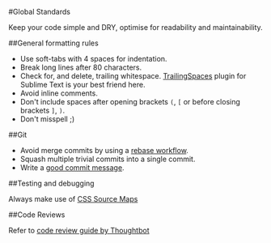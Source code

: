 #Global Standards

Keep your code simple and DRY, optimise for readability and maintainability.


##General formatting rules

* Use soft-tabs with 4 spaces for indentation.
* Break long lines after 80 characters.
* Check for, and delete, trailing whitespace. [TrailingSpaces](https://github.com/SublimeText/TrailingSpaces) plugin for Sublime Text is your best friend here.
* Avoid inline comments.
* Don't include spaces after opening brackets `(`, `[` or before closing brackets `]`, `)`.
* Don't misspell ;)


##Git

* Avoid merge commits by using a [rebase workflow](https://www.atlassian.com/git/tutorials/merging-vs-rebasing/workflow-walkthrough).
* Squash multiple trivial commits into a single commit.
* Write a [good commit message](https://robots.thoughtbot.com/5-useful-tips-for-a-better-commit-message).


##Testing and debugging

Always make use of [CSS Source Maps](https://developer.chrome.com/devtools/docs/css-preprocessors#toc-how-css-source-maps-work)


##Code Reviews

Refer to [code review guide by Thoughtbot](https://github.com/thoughtbot/guides/tree/master/code-review)
